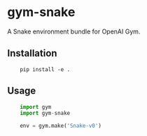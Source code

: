 # gym-snake
A Snake environment bundle for OpenAI Gym.

## Installation
```shell
    pip install -e .
```

## Usage
```python
    import gym
    import gym-snake

    env = gym.make('Snake-v0')
```
